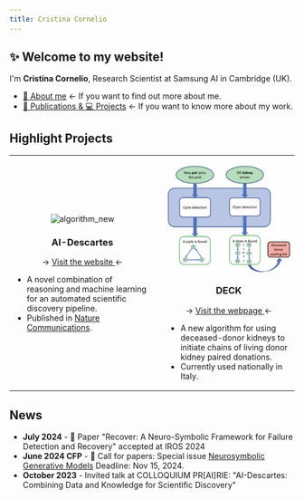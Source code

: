 ```yaml
---
title: Cristina Cornelio
---
```


## ✨ Welcome to my website! 
I'm **Cristina Cornelio**, Research Scientist at Samsung AI in Cambridge (UK). 
* <a href="https://corneliocristina.github.io/about.html" style="display: inline" > 👤 About me</a> &larr; If you want to find out more about me.
* <a href="https://corneliocristina.github.io/publications.html" style="display: inline" class="button"> 📖 Publications & 💻 Projects</a> &larr; If you want to know more about my work.


## Highlight Projects

<table>
   <tr>
      <td>
            <p align="center"> <img align="center" width="300" src="figures/Figure1.png" alt="algorithm_new"/> </p> 
            <h3 align="center" > AI-Descartes </h3>
         <p align="center">  &rarr; <a href="https://ai-descartes.github.io/"> Visit the website </a> &larr; </p>
            <ul>
               <li> A novel combination of reasoning and machine learning for an automated scientific discovery pipeline. </li>
               <li> Published in <a href="https://www.nature.com/articles/s41467-023-37236-y">Nature Communications</a>. </li>
            </ul> 
      </td>
      <td> </td>
      <td> 
            <p align="center"> <img align="center" width="300" src="figures/algorithm_new.png" alt="algorithm_new"/> </p> 
            <h3 align="center"> DECK </h3>
            <p align="center"> &rarr; <a href="https://corneliocristina.github.io/DECK.html"> Visit the webpage </a> &larr; </p>
            <ul>
               <li> A new algorithm for using deceased-donor kidneys to initiate chains of living donor kidney paired donations. </li>
               <li> Currently used nationally in Italy. </li>
         </ul>
      </td>
   </tr>
</table>

## News 
* **July 2024** - :tada: Paper "Recover: A Neuro-Symbolic Framework for Failure Detection and Recovery" accepted at IROS 2024
* **June 2024 CFP** - :loudspeaker: Call for papers: Special issue [Neurosymbolic Generative Models](https://neurosymbolic-ai-journal.com/content/call-papers-special-issue-neurosymbolic-generative-models) Deadline: Nov 15, 2024.
* **October 2023** - Invited talk at COLLOQUIUM PR[AI]RIE: "AI-Descartes: Combining Data and Knowledge for Scientific Discovery"

